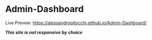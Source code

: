 # Admin-Dashboard
 
Live Prevew: https://alessandropitocchi.github.io/Admin-Dashboard/

***This site is not responsive by choice***
